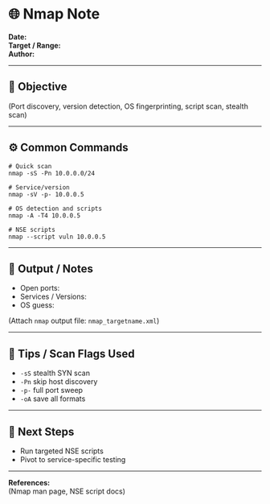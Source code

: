 # 🌐 Nmap Note

**Date:**  
**Target / Range:**  
**Author:**  

---

## 🎯 Objective
(Port discovery, version detection, OS fingerprinting, script scan, stealth scan)

---

## ⚙️ Common Commands
    # Quick scan
    nmap -sS -Pn 10.0.0.0/24

    # Service/version
    nmap -sV -p- 10.0.0.5

    # OS detection and scripts
    nmap -A -T4 10.0.0.5

    # NSE scripts
    nmap --script vuln 10.0.0.5

---

## 🧾 Output / Notes
- Open ports:  
- Services / Versions:  
- OS guess:  

(Attach `nmap` output file: `nmap_targetname.xml`)

---

## 🧩 Tips / Scan Flags Used
- `-sS` stealth SYN scan  
- `-Pn` skip host discovery  
- `-p-` full port sweep  
- `-oA` save all formats

---

## 🧭 Next Steps
- Run targeted NSE scripts  
- Pivot to service-specific testing

---

**References:**  
(Nmap man page, NSE script docs)
